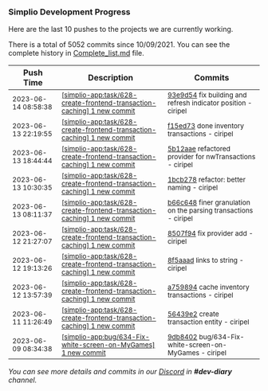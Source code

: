 
### Simplio Development Progress

Here are the last 10 pushes to the projects we are currently working.

There is a total of 5052 commits since 10/09/2021. You can see the complete history in
 [Complete_list.md](Complete_list.md) file.

| Push Time | Description | Commits |
| --- | --- | --- |
| <sub>2023-06-14 08:58:38</sub> | <sub>[[simplio-app:task/628\-create\-frontend\-transaction\-caching] 1 new commit](https://github.com/SimplioOfficial/simplio-app/commit/93e9d545d73f625bad7f836b95ec904940eb378b)</sub> | <sub>[93e9d54](https://github.com/SimplioOfficial/simplio-app/commit/93e9d545d73f625bad7f836b95ec904940eb378b) fix building and refresh indicator position - ciripel</sub> |
| <sub>2023-06-13 22:19:55</sub> | <sub>[[simplio-app:task/628\-create\-frontend\-transaction\-caching] 1 new commit](https://github.com/SimplioOfficial/simplio-app/commit/f15ed731b63f75dd240974febffbd9a072fe2d78)</sub> | <sub>[f15ed73](https://github.com/SimplioOfficial/simplio-app/commit/f15ed731b63f75dd240974febffbd9a072fe2d78) done inventory transactions - ciripel</sub> |
| <sub>2023-06-13 18:44:44</sub> | <sub>[[simplio-app:task/628\-create\-frontend\-transaction\-caching] 1 new commit](https://github.com/SimplioOfficial/simplio-app/commit/5b12aaeb5e3ae7a2e4e854b24799f9b0f6240c09)</sub> | <sub>[5b12aae](https://github.com/SimplioOfficial/simplio-app/commit/5b12aaeb5e3ae7a2e4e854b24799f9b0f6240c09) refactored provider for nwTransactions - ciripel</sub> |
| <sub>2023-06-13 10:30:35</sub> | <sub>[[simplio-app:task/628\-create\-frontend\-transaction\-caching] 1 new commit](https://github.com/SimplioOfficial/simplio-app/commit/1bcb27856971006be192a1e7e5081365b110a657)</sub> | <sub>[1bcb278](https://github.com/SimplioOfficial/simplio-app/commit/1bcb27856971006be192a1e7e5081365b110a657) refactor: better naming - ciripel</sub> |
| <sub>2023-06-13 08:11:37</sub> | <sub>[[simplio-app:task/628\-create\-frontend\-transaction\-caching] 1 new commit](https://github.com/SimplioOfficial/simplio-app/commit/b66c648ce81404e158c203d846bf9c1cd33c312d)</sub> | <sub>[b66c648](https://github.com/SimplioOfficial/simplio-app/commit/b66c648ce81404e158c203d846bf9c1cd33c312d) finer granulation on the parsing transactions - ciripel</sub> |
| <sub>2023-06-12 21:27:07</sub> | <sub>[[simplio-app:task/628\-create\-frontend\-transaction\-caching] 1 new commit](https://github.com/SimplioOfficial/simplio-app/commit/8507f946dbc063317d317409853a56210dc079f3)</sub> | <sub>[8507f94](https://github.com/SimplioOfficial/simplio-app/commit/8507f946dbc063317d317409853a56210dc079f3) fix provider add - ciripel</sub> |
| <sub>2023-06-12 19:13:26</sub> | <sub>[[simplio-app:task/628\-create\-frontend\-transaction\-caching] 1 new commit](https://github.com/SimplioOfficial/simplio-app/commit/8f5aaadfca6161280bb62772b2f7d6df6c1fe8b2)</sub> | <sub>[8f5aaad](https://github.com/SimplioOfficial/simplio-app/commit/8f5aaadfca6161280bb62772b2f7d6df6c1fe8b2) links to string - ciripel</sub> |
| <sub>2023-06-12 13:57:39</sub> | <sub>[[simplio-app:task/628\-create\-frontend\-transaction\-caching] 1 new commit](https://github.com/SimplioOfficial/simplio-app/commit/a759894f6e91f13c81eacc10728b8c3a9cd409ac)</sub> | <sub>[a759894](https://github.com/SimplioOfficial/simplio-app/commit/a759894f6e91f13c81eacc10728b8c3a9cd409ac) cache inventory transactions - ciripel</sub> |
| <sub>2023-06-11 11:26:49</sub> | <sub>[[simplio-app:task/628\-create\-frontend\-transaction\-caching] 1 new commit](https://github.com/SimplioOfficial/simplio-app/commit/56439e228407f6085dce33cce2568760a6867ade)</sub> | <sub>[56439e2](https://github.com/SimplioOfficial/simplio-app/commit/56439e228407f6085dce33cce2568760a6867ade) create transaction entity - ciripel</sub> |
| <sub>2023-06-09 08:34:38</sub> | <sub>[[simplio-app:bug/634\-Fix\-white\-screen\-on\-MyGames] 1 new commit](https://github.com/SimplioOfficial/simplio-app/commit/9db840222cdff11691599adf239a407f84e0229a)</sub> | <sub>[9db8402](https://github.com/SimplioOfficial/simplio-app/commit/9db840222cdff11691599adf239a407f84e0229a) bug/634-Fix-white-screen-on-MyGames - ciripel</sub> |

_You can see more details and commits in our [Discord](https://discord.gg/aKhjuwZmdP) in **#dev-diary** channel._
